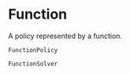 # Function 

A policy represented by a function. 

```@docs
FunctionPolicy
```

```@docs
FunctionSolver
```